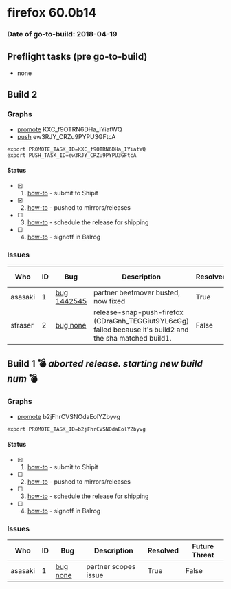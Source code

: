 # firefox 60.0b14

### Date of go-to-build: 2018-04-19

## Preflight tasks (pre go-to-build)
- none

## Build 2  

### Graphs
* [promote](https://tools.taskcluster.net/push-inspector/#/KXC_f9OTRN6DHa_IYiatWQ) KXC_f9OTRN6DHa_IYiatWQ
* [push](https://tools.taskcluster.net/push-inspector/#/ew3RJY_CRZu9PYPU3GFtcA) ew3RJY_CRZu9PYPU3GFtcA
```
export PROMOTE_TASK_ID=KXC_f9OTRN6DHa_IYiatWQ
export PUSH_TASK_ID=ew3RJY_CRZu9PYPU3GFtcA
```


#### Status
- [x] 1.  [how-to](https://wiki.mozilla.org/Release:Release_Automation_on_Mercurial:Starting_a_Release#Submit_to_Ship_It)  - submit to Shipit
- [x] 2.  [how-to](https://github.com/mozilla-releng/releasewarrior-2.0/blob/master/docs/release-promotion/desktop/howto.md#push-artifacts-to-releases-directory)  - pushed to mirrors/releases
- [ ] 3.  [how-to](https://github.com/mozilla-releng/releasewarrior-2.0/blob/master/docs/release-promotion/desktop/howto.md#ship-the-release)  - schedule the release for shipping
- [ ] 4.  [how-to](https://github.com/mozilla-releng/releasewarrior-2.0/blob/master/docs/release-promotion/desktop/howto.md#obtain-sign-offs-for-changes)  - signoff in Balrog

### Issues
| Who                 | ID               | Bug                                                                 | Description                | Resolved                | Future Threat                |
| ------------------- | ---------------- | ------------------------------------------------------------------- | -------------------------- | ----------------------- | ---------------------------- |
| asasaki  | 1 | [bug 1442545](https://bugzil.la/1442545)        | partner beetmover busted, now fixed | True | False |
| sfraser  | 2 | [bug none](https://bugzil.la/none)        | release-snap-push-firefox (CDraGnh_TEGGiut9YL6cGg) failed because it's build2 and the sha matched build1.  | False | True |

## Build 1  :bomb: _aborted release. starting new build num_ :bomb: 

### Graphs
* [promote](https://tools.taskcluster.net/push-inspector/#/b2jFhrCVSNOdaEolYZbyvg) b2jFhrCVSNOdaEolYZbyvg
```
export PROMOTE_TASK_ID=b2jFhrCVSNOdaEolYZbyvg
```


#### Status
- [x] 1.  [how-to](https://wiki.mozilla.org/Release:Release_Automation_on_Mercurial:Starting_a_Release#Submit_to_Ship_It)  - submit to Shipit
- [ ] 2.  [how-to](https://github.com/mozilla-releng/releasewarrior-2.0/blob/master/docs/release-promotion/desktop/howto.md#push-artifacts-to-releases-directory)  - pushed to mirrors/releases
- [ ] 3.  [how-to](https://github.com/mozilla-releng/releasewarrior-2.0/blob/master/docs/release-promotion/desktop/howto.md#ship-the-release)  - schedule the release for shipping
- [ ] 4.  [how-to](https://github.com/mozilla-releng/releasewarrior-2.0/blob/master/docs/release-promotion/desktop/howto.md#obtain-sign-offs-for-changes)  - signoff in Balrog

### Issues
| Who                 | ID               | Bug                                                                 | Description                | Resolved                | Future Threat                |
| ------------------- | ---------------- | ------------------------------------------------------------------- | -------------------------- | ----------------------- | ---------------------------- |
| asasaki  | 1 | [bug none](https://bugzil.la/none)        | partner scopes issue | True | False |

